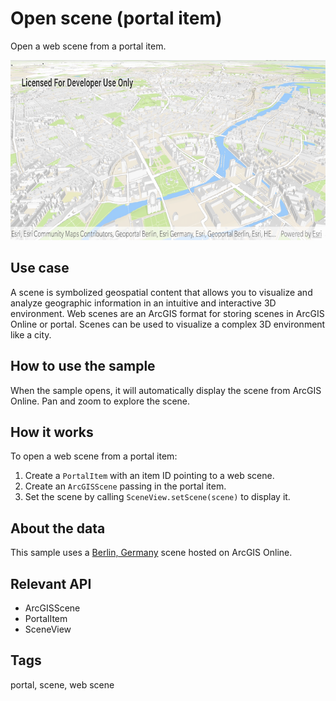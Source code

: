 # Open scene (portal item)

Open a web scene from a portal item.

![Image of open a scene portal item](open-scene-portal-item.png)

## Use case

A scene is symbolized geospatial content that allows you to visualize and analyze geographic information in an intuitive and interactive 3D environment. Web scenes are an ArcGIS format for storing scenes in ArcGIS Online or portal. Scenes can be used to visualize a complex 3D environment like a city.

## How to use the sample

When the sample opens, it will automatically display the scene from ArcGIS Online. Pan and zoom to explore the scene.

## How it works

To open a web scene from a portal item:

1. Create a `PortalItem` with an item ID pointing to a web scene.
2. Create an `ArcGISScene` passing in the portal item.
3. Set the scene by calling `SceneView.setScene(scene)` to display it.

## About the data

This sample uses a [Berlin, Germany](https://www.arcgis.com/home/item.html?id=31874da8a16d45bfbc1273422f772270) scene hosted on ArcGIS Online.

## Relevant API

* ArcGISScene
* PortalItem
* SceneView

## Tags

portal, scene, web scene
